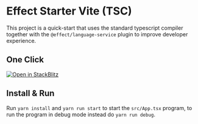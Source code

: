 # Effect Starter Vite (TSC)

This project is a quick-start that uses the standard typescript compiler together with the `@effect/language-service` plugin to improve developer experience.

## One Click
[![Open in StackBlitz](https://developer.stackblitz.com/img/open_in_stackblitz.svg)](https://stackblitz.com/github/effect-ts/examples/tree/main/starter-vite-esc?file=src%2Fmain.ts)

## Install & Run

Run `yarn install` and `yarn run start` to start the `src/App.tsx` program, to run the program in debug mode instead do `yarn run debug`.
